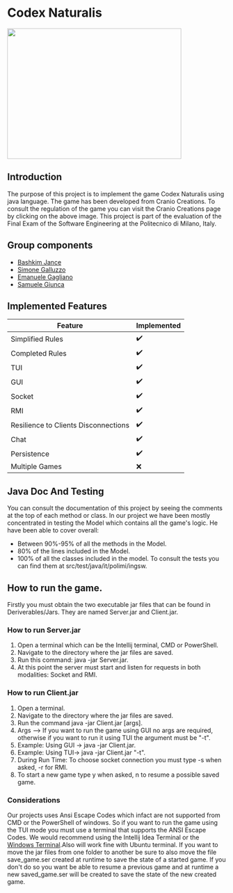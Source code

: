 # Codex Naturalis

<a href="https://www.craniocreations.it/prodotto/codex-naturalis"><img src="https://m.media-amazon.com/images/I/814qEh0JKdS._AC_UF1000,1000_QL80_.jpg" align="middle" width = 400px height = 300px></a>

## Introduction
The purpose of this project is to implement the game Codex Naturalis using java language. The game has been developed from Cranio Creations.
To consult the regulation of the game you can visit the Cranio Creations page by clicking on the above image. This project is part of the evaluation of the Final Exam of the Software Engineering at the Politecnico
di Milano, Italy.

## Group components
- <a href="https://github.com/BashkimJ">Bashkim Jance</a>
- <a href="https://github.com/SimoneGalluzzo">Simone Galluzzo</a>
- <a href="https://github.com/EmanueleGagliano">Emanuele Gagliano</a>
- <a href="https://github.com/samuelgiunca">Samuele Giunca</a>

## Implemented Features
| Feature | Implemented |
|---------|-------------|
|Simplified Rules       |    ✔️            |
| Completed Rules       |     ✔️        |
|TUI                    | ✔️             |
|GUI                    |✔️|
|Socket                 | ✔️|
|RMI                    | ✔️|
|Resilience to Clients Disconnections|✔️ |
|Chat|✔️|
|Persistence| ✔️|
|Multiple Games|❌ |

## Java Doc And Testing
You can consult the documentation of this project by seeing the comments at the top of each method or class. In our project we have been mostly concentrated in testing the Model which contains all the game's logic. He have been
able to cover overall:
- Between 90%-95% of all the methods in the Model.
- 80% of the lines included in the Model.
- 100% of all the classes included in the model.
To consult the tests you can find them at src/test/java/it/polimi/ingsw.

## How to run the game.
Firstly you must obtain the two executable jar files that can be found in Deriverables/Jars. They are named Server.jar and Client.jar.
### How to run Server.jar
1. Open a terminal which can be the Intellij terminal, CMD or PowerShell.
2. Navigate to the directory where the jar files are saved.
3. Run this command: java -jar Server.jar.
4. At this point the server must start and listen for requests in both modalities: Socket and RMI.

### How to run Client.jar
1. Open a terminal.
2. Navigate to the directory where the jar files are saved.
3. Run the command java -jar Client.jar [args].
4. Args --> If you want to run the game using GUI no args are required, otherwise if you want to run it using TUI the argument must be "-t".
5. Example: Using GUI -> java -jar Client.jar.
6. Example: Using TUI-> java -jar Client.jar "-t".
7. During Run Time: To choose socket connection you must type -s when asked, -r for RMI.
8. To start a new game type y when asked, n to resume a possible saved game.
### Considerations
Our projects uses Ansi Escape Codes which infact are not supported from CMD or the PowerShell of windows. So if you want to run the game using the TUI mode you must use a terminal that supports the ANSI Escape
Codes. We would recommend using the Intellij Idea Terminal or the <a href="https://learn.microsoft.com/it-it/windows/terminal/install">Windows Terminal</a>.Also will work fine with Ubuntu terminal. If you want to move the jar files from one folder
to another be sure to also move the file save_game.ser created at runtime to save the state of a started game. If you don't do so you want be able to resume a previous game and at runtime a new saved_game.ser will 
be created to save the state of the new created game.
